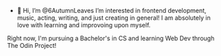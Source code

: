 - 👋 Hi, I’m @6AutumnLeaves
I’m interested in frontend development, music, acting, writing, and just creating in general! I am absolutely in love with learning and improvoing upon myself.

Right now, I'm pursuing a Bachelor's in CS and learning Web Dev through The Odin Project!
 

<!---
6AutumnLeaves/6AutumnLeaves is a ✨ special ✨ repository because its `README.md` (this file) appears on your GitHub profile.
You can click the Preview link to take a look at your changes.
--->
